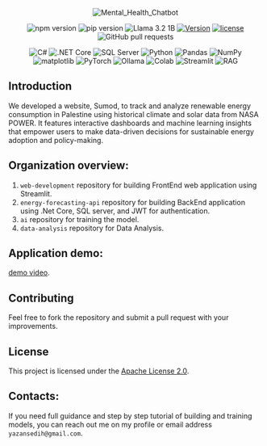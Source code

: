 <div align="center">
  
  ![Mental_Health_Chatbot](https://github.com/user-attachments/assets/27be9245-b383-4176-9bd8-97ab375f85af)

  ![npm version](https://img.shields.io/npm/v/npm)
  ![pip version](https://img.shields.io/pypi/v/pip)
  ![Llama 3.2 1B](https://img.shields.io/badge/Llama%203.2%201B-2E3440?logo=meta&logoColor=white)
  [![Version](https://img.shields.io/badge/version-v1.0.0-blue)](https://github.com/yazansedih/freeDevelopersCamp/releases/tag/v1.0.0)
  [![license](https://img.shields.io/github/license/FreeDevelopersCamp/learning-platform-api)](https://img.shields.io/github/license/FreeDevelopersCamp/learning-platform-api)
  ![GitHub pull requests](https://img.shields.io/github/issues-pr-raw/freeDevelopersCamp/learning-platform-ui-web)

![C#](https://img.shields.io/badge/C%23-239120?logo=csharp&logoColor=white)
![.NET Core](https://img.shields.io/badge/.NET%20Core-512BD4?logo=.net&logoColor=white)
![SQL Server](https://img.shields.io/badge/SQL%20Server-CC2927?logo=microsoft%20sql%20server&logoColor=white)
![Python](https://img.shields.io/badge/Python-3776AB?logo=python&logoColor=white)
![Pandas](https://img.shields.io/badge/Pandas-150458?logo=pandas&logoColor=white)
![NumPy](https://img.shields.io/badge/NumPy-013243?logo=numpy&logoColor=white)
![matplotlib](https://img.shields.io/badge/matplotlib-11557C?logo=plotly&logoColor=white)
![PyTorch](https://img.shields.io/badge/PyTorch-EE4C2C?logo=pytorch&logoColor=white)
![Ollama](https://img.shields.io/badge/Ollama-2E3440?logoColor=white)
![Colab](https://img.shields.io/badge/Colab-F9AB00?logo=googlecolab&logoColor=white)
![Streamlit](https://img.shields.io/badge/Streamlit-FF4B4B?logo=streamlit&logoColor=white)
![RAG](https://img.shields.io/badge/RAG-8E44AD?logoColor=white)

</div>

## Introduction
We developed a website, Sumod, to track and analyze renewable energy consumption in Palestine using historical climate and solar data from NASA POWER. It features interactive dashboards and machine learning insights that empower users to make data-driven decisions for sustainable energy adoption and policy-making.

## Organization overview:
1. `web-development` repository for building FrontEnd web application using Streamlit.
2. `energy-forecasting-api` repository for building BackEnd application using .Net Core, SQL server, and JWT for authentication.
3. `ai` repository for training the model.
4. `data-analysis` repository for Data Analysis.

## Application demo:
[demo video](https://www.youtube.com/watch?v=g90NrFffHOY).

## Contributing
Feel free to fork the repository and submit a pull request with your improvements.

## License
This project is licensed under the [Apache License 2.0](LICENSE).

## Contacts:
If you need full guidance and step by step tutorial of building and training models, you can reach out me on my profile or email address `yazansedih@gmail.com`.
